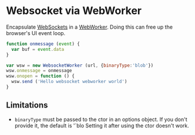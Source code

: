 # Websocket via WebWorker

Encapsulate [WebSockets] in a [WebWorker]. Doing this can free up the browser's UI event loop.

```js
function onmessage (event) {
  var buf = event.data
}

var wsw = new WebsocketWorker (url, {binaryType:'blob'})
wsw.onmessage = onmessage
wsw.onopen = function () {
  wsw.send ('Hello websocket webworker world')
}
```

## Limitations

* `binaryType` must be passed to the ctor in an options object. If you don't provide it, the default is '`blo Setting it after using the ctor doesn't work.

[WebSockets]: https://developer.mozilla.org/en-US/docs/Web/API/WebSocket
[WebWorker]: https://developer.mozilla.org/en-US/docs/Web/API/Web_Workers_API